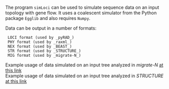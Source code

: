 The program `simLoci` can be used to simulate sequence data on an input topology with gene flow. It uses a coalescent simulator from the Python package `Egglib` and also requires `Numpy`. 

Data can be output in a number of formats:  

     LOCI format (used by _pyRAD_)  
     PHY format (used by _raxml_)  
     NEX format (used by _BEAST_)  
     STR format (used by _STRUCTURE_)  
     MIG format (used by _migrate-N_)    


Example usage of data simulated on an input tree analyzed in _migrate-N_ [at this link](...)  
Example usage of data simulated on an input tree analyzed in _STRUCTURE_ [at this link](...)  

